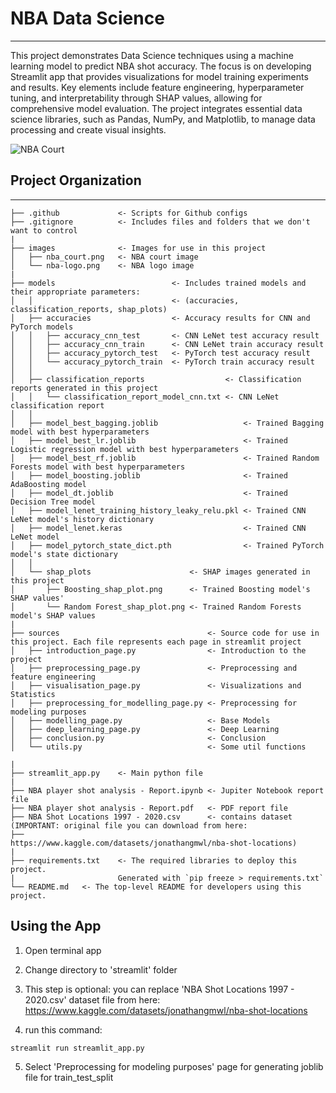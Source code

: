# NBA Data Science
***
This project demonstrates Data Science techniques using a machine learning model to predict NBA shot accuracy. 
The focus is on developing Streamlit app that provides visualizations for model training experiments and results. 
Key elements include feature engineering, hyperparameter tuning, and interpretability through SHAP values, 
allowing for comprehensive model evaluation. 
The project integrates essential data science libraries, such as Pandas, NumPy, and Matplotlib, 
to manage data processing and create visual insights.

![NBA Court](https://github.com/MihranD/nba_ds/blob/main/images/nba_court.png)

## Project Organization
----------------------------------------------------------------------------------------------
    ├── .github             <- Scripts for Github configs
    ├── .gitignore          <- Includes files and folders that we don't want to control
    |
    ├── images              <- Images for use in this project
    │   ├── nba_court.png   <- NBA court image
    │   └── nba-logo.png    <- NBA logo image
    |
    ├── models                          <- Includes trained models and their appropriate parameters: 
    │   │                               <- (accuracies, classification_reports, shap_plots)
    │   ├── accuracies                  <- Accuracy results for CNN and PyTorch models
    │   │   ├── accuracy_cnn_test       <- CNN LeNet test accuracy result
    │   │   ├── accuracy_cnn_train      <- CNN LeNet train accuracy result
    │   │   ├── accuracy_pytorch_test   <- PyTorch test accuracy result
    │   │   └── accuracy_pytorch_train  <- PyTorch train accuracy result
    │   │
    │   ├── classification_reports                  <- Classification reports generated in this project
    │   │   └── classification_report_model_cnn.txt <- CNN LeNet classification report
    │   │   
    │   ├── model_best_bagging.joblib                   <- Trained Bagging model with best hyperparameters
    │   ├── model_best_lr.joblib                        <- Trained Logistic regression model with best hyperparameters
    │   ├── model_best_rf.joblib                        <- Trained Random Forests model with best hyperparameters
    │   ├── model_boosting.joblib                       <- Trained AdaBoosting model
    │   ├── model_dt.joblib                             <- Trained Decision Tree model
    │   ├── model_lenet_training_history_leaky_relu.pkl <- Trained CNN LeNet model's history dictionary
    │   ├── model_lenet.keras                           <- Trained CNN LeNet model
    │   ├── model_pytorch_state_dict.pth                <- Trained PyTorch model's state dictionary
    │   │
    │   └── shap_plots                      <- SHAP images generated in this project
    │       ├── Boosting_shap_plot.png      <- Trained Boosting model's SHAP values'
    │       └── Random Forest_shap_plot.png <- Trained Random Forests model's SHAP values
    |
    ├── sources                                 <- Source code for use in this project. Each file represents each page in streamlit project
    │   ├── introduction_page.py                <- Introduction to the project
    │   ├── preprocessing_page.py               <- Preprocessing and feature engineering
    │   ├── visualisation_page.py               <- Visualizations and Statistics
    │   ├── preprocessing_for_modelling_page.py <- Preprocessing for modeling purposes
    │   ├── modelling_page.py                   <- Base Models
    │   ├── deep_learning_page.py               <- Deep Learning
    │   ├── conclusion.py                       <- Conclusion
    │   └── utils.py                            <- Some util functions
    
    |
    ├── streamlit_app.py    <- Main python file
    |
    ├── NBA player shot analysis - Report.ipynb <- Jupiter Notebook report file
    ├── NBA player shot analysis - Report.pdf   <- PDF report file
    ├── NBA Shot Locations 1997 - 2020.csv      <- contains dataset (IMPORTANT: original file you can download from here: 
    ├──                                         https://www.kaggle.com/datasets/jonathangmwl/nba-shot-locations)
    |
    ├── requirements.txt    <- The required libraries to deploy this project. 
    |                       Generated with `pip freeze > requirements.txt`
    └── README.md   <- The top-level README for developers using this project.

## Using the App

1. Open terminal app

2. Change directory to 'streamlit' folder
 
3. This step is optional: you can replace 'NBA Shot Locations 1997 - 2020.csv' dataset file from here: https://www.kaggle.com/datasets/jonathangmwl/nba-shot-locations

4. run this command:
```bash
streamlit run streamlit_app.py
``` 

5. Select 'Preprocessing for modeling purposes' page for generating joblib file for train_test_split
